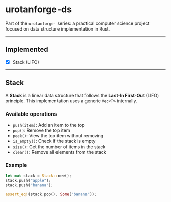 # urotanforge-ds

Part of the `urotanforge-` series:
a practical computer science project focused on data structure implementation in Rust.

---

## Implemented

- [x] Stack (LIFO)

---

## Stack

A **Stack** is a linear data structure that follows the **Last-In First-Out** (LIFO) principle.
This implementation uses a generic `Vec<T>` internally.

### Available operations

- `push(item)`: Add an item to the top
- `pop()`: Remove the top item
- `peek()`: View the top item without removing
- `is_empty()`: Check if the stack is empty
- `size()`: Get the number of items in the stack
- `clear()`: Remove all elements from the stack

### Example

```rust
let mut stack = Stack::new();
stack.push("apple");
stack.push("banana");

assert_eq!(stack.pop(), Some("banana"));
```
